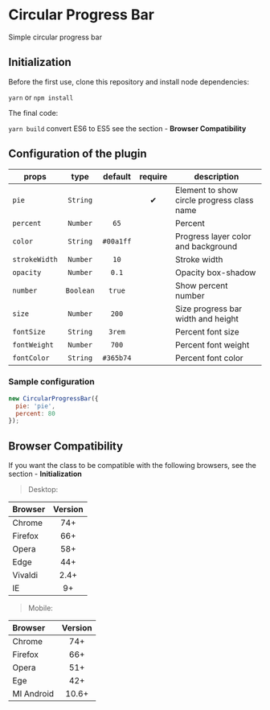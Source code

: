# Circular Progress Bar
Simple circular progress bar

## Initialization
Before the first use, clone this repository and install node dependencies:

```yarn``` or ```npm install```

The final code:

```yarn build``` convert ES6 to ES5 see the section - **Browser Compatibility**

## Configuration of the plugin

props | type | default | require | description
---- | :-------: | :-------: | :--------: | -----------
`pie` | `String` |  | ✔ | Element to show circle progress class name 
`percent` | `Number` | `65` |  | Percent
`color` | `String` | `#00a1ff` | | Progress layer color and background
`strokeWidth` | `Number` | `10` |  | Stroke width
`opacity` | `Number` | `0.1` |  | Opacity box-shadow
`number` | `Boolean` | `true` |  | Show percent number
`size` | `Number` | `200` |  | Size progress bar width and height
`fontSize` | `String` | `3rem` |  | Percent font size
`fontWeight` | `Number` | `700` |  | Percent font weight
`fontColor` | `String` | `#365b74` |  | Percent font color

### Sample configuration
```javascript
new CircularProgressBar({
  pie: 'pie',
  percent: 80
});
```

## Browser Compatibility

If you want the class to be compatible with the following browsers, see the section - **Initialization**

>Desktop:

| Browser | Version |
| :---- | :-------: |
| Chrome | 74+ |
| Firefox | 66+ |
| Opera | 58+ |
| Edge | 44+ |
| Vivaldi | 2.4+ |
| IE | 9+ |

>Mobile:

| Browser | Version |
| :---- | :-------: |
| Chrome | 74+ |
| Firefox | 66+ |
| Opera | 51+ |
| Ege | 42+ |
| MI Android | 10.6+ |